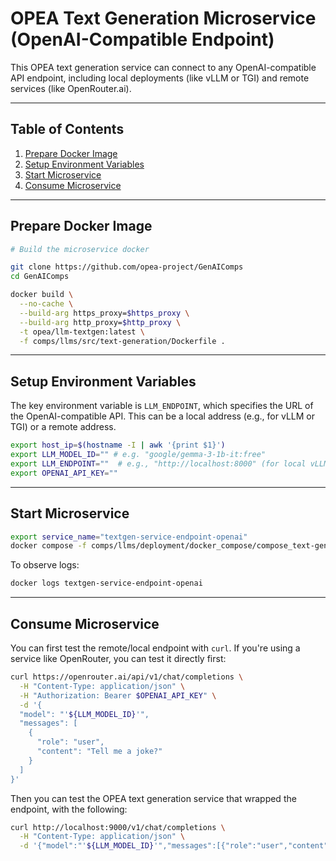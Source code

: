 # OPEA Text Generation Microservice (OpenAI-Compatible Endpoint)

This OPEA text generation service can connect to any OpenAI-compatible API endpoint, including local deployments (like vLLM or TGI) and remote services (like OpenRouter.ai).

---

## Table of Contents

1. [Prepare Docker Image](#prepare-docker-image)
2. [Setup Environment Variables](#setup-environment-variables)
3. [Start Microservice](#start-microservice)
4. [Consume Microservice](#consume-microservice)

---

## Prepare Docker Image

```bash
# Build the microservice docker

git clone https://github.com/opea-project/GenAIComps
cd GenAIComps

docker build \
  --no-cache \
  --build-arg https_proxy=$https_proxy \
  --build-arg http_proxy=$http_proxy \
  -t opea/llm-textgen:latest \
  -f comps/llms/src/text-generation/Dockerfile .
```

---

## Setup Environment Variables

The key environment variable is `LLM_ENDPOINT`, which specifies the URL of the OpenAI-compatible API. This can be a local address (e.g., for vLLM or TGI) or a remote address.

```bash
export host_ip=$(hostname -I | awk '{print $1}')
export LLM_MODEL_ID="" # e.g. "google/gemma-3-1b-it:free"
export LLM_ENDPOINT=""  # e.g., "http://localhost:8000" (for local vLLM) or "https://openrouter.ai/api" (please make sure to omit /v1 suffix)
export OPENAI_API_KEY=""
```

---

## Start Microservice

```bash
export service_name="textgen-service-endpoint-openai"
docker compose -f comps/llms/deployment/docker_compose/compose_text-generation.yaml up ${service_name} -d
```

To observe logs:

```bash
docker logs textgen-service-endpoint-openai
```

---

## Consume Microservice

You can first test the remote/local endpoint with `curl`. If you're using a service like OpenRouter, you can test it directly first:

```bash
curl https://openrouter.ai/api/v1/chat/completions \
  -H "Content-Type: application/json" \
  -H "Authorization: Bearer $OPENAI_API_KEY" \
  -d '{
  "model": "'${LLM_MODEL_ID}'",
  "messages": [
    {
      "role": "user",
      "content": "Tell me a joke?"
    }
  ]
}'
```

Then you can test the OPEA text generation service that wrapped the endpoint, with the following:

```bash
curl http://localhost:9000/v1/chat/completions \
  -H "Content-Type: application/json" \
  -d '{"model":"'${LLM_MODEL_ID}'","messages":[{"role":"user","content":"Tell me a joke?"}]}'
```
